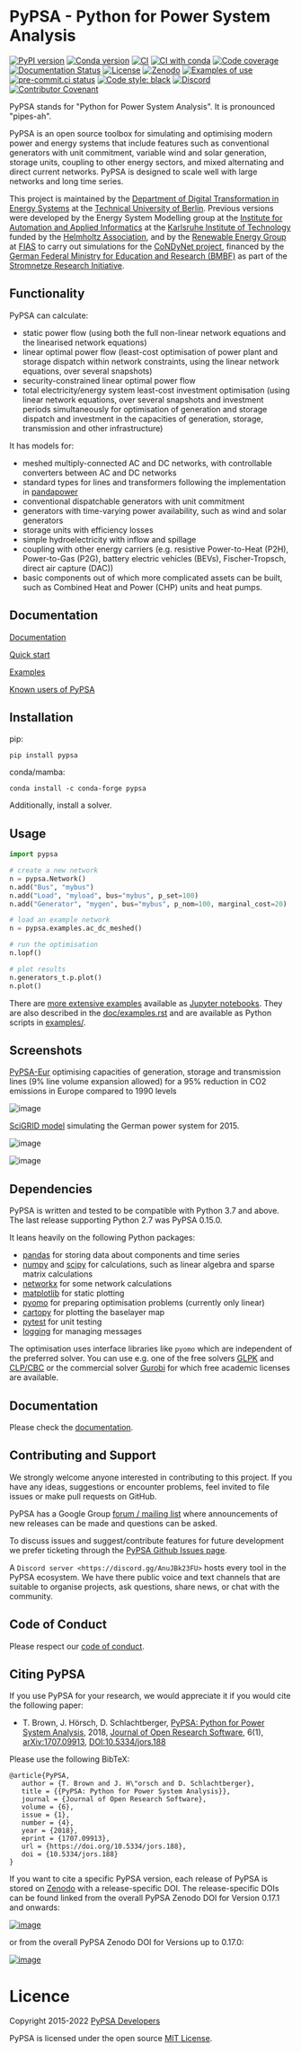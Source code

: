 # PyPSA - Python for Power System Analysis


[![PyPI version](https://img.shields.io/pypi/v/pypsa.svg)](https://pypi.python.org/pypi/pypsa)
[![Conda version](https://img.shields.io/conda/vn/conda-forge/pypsa.svg)](https://anaconda.org/conda-forge/pypsa)
[![CI](https://github.com/pypsa/pypsa/actions/workflows/CI.yml/badge.svg)](https://github.com/pypsa/pypsa/actions/workflows/CI.yml)
[![CI with conda](https://github.com/pypsa/pypsa/actions/workflows/CI-conda.yml/badge.svg)](https://github.com/pypsa/pypsa/actions/workflows/CI-conda.yml)
[![Code coverage](https://codecov.io/gh/PyPSA/PyPSA/branch/master/graph/badge.svg?token=kCpwJiV6Jr)](https://codecov.io/gh/PyPSA/PyPSA)
[![Documentation Status](https://readthedocs.org/projects/pypsa/badge/?version=latest)](https://pypsa.readthedocs.io/en/latest/?badge=latest)
[![License](https://img.shields.io/pypi/l/pypsa.svg)](LICENSE.txt)
[![Zenodo](https://zenodo.org/badge/DOI/10.5281/zenodo.3946412.svg)](https://doi.org/10.5281/zenodo.3946412)
[![Examples of use](https://mybinder.org/badge_logo.svg)](https://mybinder.org/v2/gh/PyPSA/PyPSA/master?filepath=examples%2Fnotebooks)
[![pre-commit.ci status](https://results.pre-commit.ci/badge/github/PyPSA/PyPSA/master.svg)](https://results.pre-commit.ci/latest/github/PyPSA/PyPSA/master)
[![Code style: black](https://img.shields.io/badge/code%20style-black-000000.svg)](https://github.com/psf/black)
[![Discord](https://img.shields.io/discord/911692131440148490?logo=discord)](https://discord.gg/AnuJBk23FU)
[![Contributor Covenant](https://img.shields.io/badge/Contributor%20Covenant-2.1-4baaaa.svg)](CODE_OF_CONDUCT.md)

PyPSA stands for "Python for Power System Analysis". It is pronounced
"pipes-ah".

PyPSA is an open source toolbox for simulating and optimising modern power and
energy systems that include features such as conventional generators with unit
commitment, variable wind and solar generation, storage units, coupling to other
energy sectors, and mixed alternating and direct current networks. PyPSA is
designed to scale well with large networks and long time series.

This project is maintained by the [Department of Digital Transformation in
Energy Systems](https://tub-ensys.github.io) at the [Technical University of
Berlin](https://www.tu.berlin). Previous versions were developed by the Energy
System Modelling group at the [Institute for Automation and Applied
Informatics](https://www.iai.kit.edu/english/index.php) at the [Karlsruhe
Institute of Technology](http://www.kit.edu/english/index.php) funded by the
[Helmholtz Association](https://www.helmholtz.de/en/), and by the [Renewable
Energy
Group](https://fias.uni-frankfurt.de/physics/schramm/renewable-energy-system-and-network-analysis/)
at [FIAS](https://fias.uni-frankfurt.de/) to carry out simulations for the
[CoNDyNet project](http://condynet.de/), financed by the [German Federal
Ministry for Education and Research (BMBF)](https://www.bmbf.de/en/index.html)
as part of the [Stromnetze Research
Initiative](http://forschung-stromnetze.info/projekte/grundlagen-und-konzepte-fuer-effiziente-dezentrale-stromnetze/).

## Functionality

PyPSA can calculate:

-   static power flow (using both the full non-linear network equations and the
    linearised network equations)
-   linear optimal power flow (least-cost optimisation of power plant and
    storage dispatch within network constraints, using the linear network
    equations, over several snapshots)
-   security-constrained linear optimal power flow
-   total electricity/energy system least-cost investment optimisation (using
    linear network equations, over several snapshots and investment periods
    simultaneously for optimisation of generation and storage dispatch and
    investment in the capacities of generation, storage, transmission and other
    infrastructure)

It has models for:

-   meshed multiply-connected AC and DC networks, with controllable converters
    between AC and DC networks
-   standard types for lines and transformers following the implementation in
    [pandapower](https://www.pandapower.org/)
-   conventional dispatchable generators with unit commitment
-   generators with time-varying power availability, such as wind and solar
    generators
-   storage units with efficiency losses
-   simple hydroelectricity with inflow and spillage
-   coupling with other energy carriers (e.g. resistive Power-to-Heat (P2H),
    Power-to-Gas (P2G), battery electric vehicles (BEVs), Fischer-Tropsch,
    direct air capture (DAC))
-   basic components out of which more complicated assets can be built, such as
    Combined Heat and Power (CHP) units and heat pumps.

## Documentation

[Documentation](https://pypsa.readthedocs.io/en/latest/index.html)

[Quick start](https://pypsa.readthedocs.io/en/latest/quick_start.html)

[Examples](https://pypsa.readthedocs.io/en/latest/examples-basic.html)

[Known users of
PyPSA](https://pypsa.readthedocs.io/en/latest/users.html)

## Installation

pip:

```pip install pypsa```

conda/mamba:

```conda install -c conda-forge pypsa```

Additionally, install a solver.

## Usage

```py
import pypsa

# create a new network
n = pypsa.Network()
n.add("Bus", "mybus")
n.add("Load", "myload", bus="mybus", p_set=100)
n.add("Generator", "mygen", bus="mybus", p_nom=100, marginal_cost=20)

# load an example network
n = pypsa.examples.ac_dc_meshed()

# run the optimisation
n.lopf()

# plot results
n.generators_t.p.plot()
n.plot()
```

There are [more extensive
examples](https://pypsa.readthedocs.io/en/latest/examples-basic.html) available
as [Jupyter notebooks](https://jupyter.org/). They are also described in the
[doc/examples.rst](doc/examples.rst) and are available as Python scripts in
[examples/](examples/).

## Screenshots

[PyPSA-Eur](https://github.com/PyPSA/pypsa-eur) optimising capacities of
generation, storage and transmission lines (9% line volume expansion allowed)
for a 95% reduction in CO2 emissions in Europe compared to 1990 levels

![image](doc/img/elec_s_256_lv1.09_Co2L-3H.png)

[SciGRID model](https://power.scigrid.de/) simulating the German power system
for 2015.

![image](doc/img/stacked-gen_and_storage-scigrid.png)

![image](doc/img/lmp_and_line-loading.png)

## Dependencies

PyPSA is written and tested to be compatible with Python 3.7 and above.
The last release supporting Python 2.7 was PyPSA 0.15.0.

It leans heavily on the following Python packages:

-   [pandas](http://pandas.pydata.org/) for storing data about
    components and time series
-   [numpy](http://www.numpy.org/) and [scipy](http://scipy.org/) for
    calculations, such as linear algebra and sparse matrix calculations
-   [networkx](https://networkx.github.io/) for some network
    calculations
-   [matplotlib](https://matplotlib.org/) for static plotting
-   [pyomo](http://www.pyomo.org/) for preparing optimisation problems
    (currently only linear)
-   [cartopy](https://scitools.org.uk/cartopy) for plotting the
    baselayer map
-   [pytest](http://pytest.org/) for unit testing
-   [logging](https://docs.python.org/3/library/logging.html) for
    managing messages

The optimisation uses interface libraries like `pyomo` which are
independent of the preferred solver. You can use e.g. one of the free
solvers [GLPK](https://www.gnu.org/software/glpk/) and
[CLP/CBC](https://github.com/coin-or/Cbc/) or the commercial solver
[Gurobi](http://www.gurobi.com/) for which free academic licenses are
available.

## Documentation

Please check the [documentation](https://pypsa.readthedocs.io).

## Contributing and Support

We strongly welcome anyone interested in contributing to this project. If you have any ideas, suggestions or encounter problems, feel invited to file
issues or make pull requests on GitHub.

PyPSA has a Google Group [forum / mailing
list](https://groups.google.com/group/pypsa) where announcements of new
releases can be made and questions can be asked.

To discuss issues and suggest/contribute features for future development
we prefer ticketing through the [PyPSA Github Issues
page](https://github.com/PyPSA/PyPSA/issues).

A `Discord server <https://discord.gg/AnuJBk23FU>` hosts every tool
in the PyPSA ecosystem. We have there public voice and text channels
that are suitable to organise projects, ask questions,
share news, or chat with the community.

## Code of Conduct

Please respect our [code of conduct](CODE_OF_CONDUCT.md).

## Citing PyPSA

If you use PyPSA for your research, we would appreciate it if you would
cite the following paper:

-   T. Brown, J. Hörsch, D. Schlachtberger, [PyPSA: Python for Power
    System Analysis](https://arxiv.org/abs/1707.09913), 2018, [Journal
    of Open Research
    Software](https://openresearchsoftware.metajnl.com/), 6(1),
    [arXiv:1707.09913](https://arxiv.org/abs/1707.09913),
    [DOI:10.5334/jors.188](https://doi.org/10.5334/jors.188)

Please use the following BibTeX:

    @article{PyPSA,
       author = {T. Brown and J. H\"orsch and D. Schlachtberger},
       title = {{PyPSA: Python for Power System Analysis}},
       journal = {Journal of Open Research Software},
       volume = {6},
       issue = {1},
       number = {4},
       year = {2018},
       eprint = {1707.09913},
       url = {https://doi.org/10.5334/jors.188},
       doi = {10.5334/jors.188}
    }

If you want to cite a specific PyPSA version, each release of PyPSA is
stored on [Zenodo](https://zenodo.org/) with a release-specific DOI. The
release-specific DOIs can be found linked from the overall PyPSA Zenodo
DOI for Version 0.17.1 and onwards:

[![image](https://zenodo.org/badge/DOI/10.5281/zenodo.3946412.svg)](https://doi.org/10.5281/zenodo.3946412)

or from the overall PyPSA Zenodo DOI for Versions up to 0.17.0:

[![image](https://zenodo.org/badge/DOI/10.5281/zenodo.786605.svg)](https://doi.org/10.5281/zenodo.786605)

# Licence

Copyright 2015-2022 [PyPSA
Developers](https://pypsa.readthedocs.io/en/latest/developers.html)

PyPSA is licensed under the open source [MIT
License](https://github.com/PyPSA/PyPSA/blob/master/LICENSE.txt).
